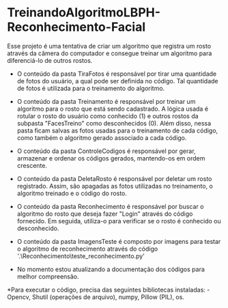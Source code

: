 # TreinandoAlgoritmoLBPH-Reconhecimento-Facial
Esse projeto é uma tentativa de criar um algoritmo que registra um rosto através da câmera do computador e consegue treinar um algoritmo para diferenciá-lo de outros rostos.

- O conteúdo da pasta TiraFotos é responsável por tirar uma quantidade de fotos do usuário, a qual pode ser definida no código. Tal quantidade de fotos é utilizada para o treinamento do algoritmo.

- O conteúdo da pasta Treinamento é responsável por treinar um algoritmo para o rosto que está sendo cadastrado. A lógica usada é rotular o rosto do usuário como conhecido (1) e outros rostos da subpasta "FacesTreino" como desconhecidos (0). Além disso, nessa pasta ficam salvas as fotos usadas para o treinamento de cada código, como também o algoritmo gerado associado a cada código.

- O conteúdo da pasta ControleCodigos é responsável por gerar, armazenar e ordenar os códigos gerados, mantendo-os em ordem crescente.

- O conteúdo da pasta DeletaRosto é responsável por deletar um rosto registrado. Assim, são apagadas as fotos utilizadas no treinamento, o algoritmo treinado e o código do rosto.

- O conteúdo da pasta Reconhecimento é responsável por buscar o algoritmo do rosto que deseja fazer "Login" através do código fornecido. Em seguida, utiliza-o para verificar se o rosto é conhecido ou desconhecido.

- O conteúdo da pasta ImagensTeste é composto por imagens para testar o algoritmo de reconhecimento através do código '.\Reconhecimento\teste_reconhecimento.py'



* No momento estou atualizando a documentação dos códigos para melhor compreensão.



*Para executar o código, precisa das seguintes bibliotecas instaladas:
    - Opencv, Shutil (operações de arquivo), numpy, Pillow (PIL), os.
